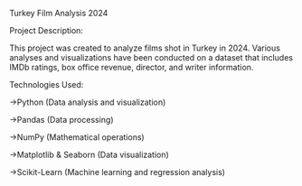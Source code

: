 Turkey Film Analysis 2024

Project Description:

This project was created to analyze films shot in Turkey in 2024. Various analyses and visualizations have been conducted on a dataset that includes IMDb ratings, box office revenue, director, and writer information.

Technologies Used:

->Python (Data analysis and visualization)

->Pandas (Data processing)

->NumPy (Mathematical operations)

->Matplotlib & Seaborn (Data visualization)

->Scikit-Learn (Machine learning and regression analysis)
